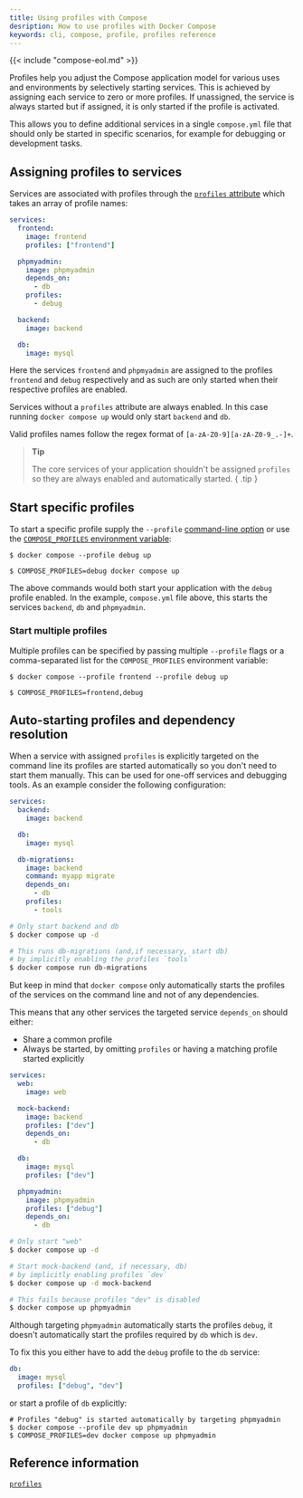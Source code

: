 ```yaml
---
title: Using profiles with Compose
desription: How to use profiles with Docker Compose
keywords: cli, compose, profile, profiles reference
---
```


{{< include "compose-eol.md" >}}

Profiles help you adjust the Compose application model for various uses and
environments by selectively starting services.
This is achieved by assigning each service to zero or more profiles. If
unassigned, the service is always started but if assigned, it is only started
if the profile is activated.

This allows you to define additional services in a single `compose.yml` file
that should only be started in specific scenarios, for example for debugging or
development tasks.

## Assigning profiles to services

Services are associated with profiles through the
[`profiles` attribute](compose-file/05-services.md#profiles) which takes an
array of profile names:

```yaml
services:
  frontend:
    image: frontend
    profiles: ["frontend"]

  phpmyadmin:
    image: phpmyadmin
    depends_on:
      - db
    profiles:
      - debug

  backend:
    image: backend

  db:
    image: mysql
```

Here the services `frontend` and `phpmyadmin` are assigned to the profiles
`frontend` and `debug` respectively and as such are only started when their
respective profiles are enabled.

Services without a `profiles` attribute are always enabled. In this
case running `docker compose up` would only start `backend` and `db`.

Valid profiles names follow the regex format of `[a-zA-Z0-9][a-zA-Z0-9_.-]+`.

> **Tip**
>
> The core services of your application shouldn't be assigned `profiles` so
> they are always enabled and automatically started.
{ .tip }

## Start specific profiles

To start a specific profile supply the `--profile` [command-line option](reference/index.md) or
use the [`COMPOSE_PROFILES` environment variable](environment-variables/envvars.md#compose_profiles):

```console
$ docker compose --profile debug up
```
```console
$ COMPOSE_PROFILES=debug docker compose up
```

The above commands would both start your application with the `debug` profile enabled.
In the example, `compose.yml` file above, this starts the services `backend`,
`db` and `phpmyadmin`.

### Start multiple profiles

Multiple profiles can be specified by passing multiple `--profile` flags or
a comma-separated list for the `COMPOSE_PROFILES` environment variable:

```console
$ docker compose --profile frontend --profile debug up
```

```console
$ COMPOSE_PROFILES=frontend,debug
```

## Auto-starting profiles and dependency resolution

When a service with assigned `profiles` is explicitly targeted on the command
line its profiles are started automatically so you don't need to start them
manually. This can be used for one-off services and debugging tools.
As an example consider the following configuration:

```yaml
services:
  backend:
    image: backend

  db:
    image: mysql

  db-migrations:
    image: backend
    command: myapp migrate
    depends_on:
      - db
    profiles:
      - tools
```

```sh
# Only start backend and db
$ docker compose up -d

# This runs db-migrations (and,if necessary, start db)
# by implicitly enabling the profiles `tools`
$ docker compose run db-migrations
```

But keep in mind that `docker compose` only automatically starts the
profiles of the services on the command line and not of any dependencies. 

This means that any other services the targeted service `depends_on` should either:
- Share a common profile 
- Always be started, by omitting `profiles` or having a matching profile started explicitly

```yaml
services:
  web:
    image: web

  mock-backend:
    image: backend
    profiles: ["dev"]
    depends_on:
      - db

  db:
    image: mysql
    profiles: ["dev"]

  phpmyadmin:
    image: phpmyadmin
    profiles: ["debug"]
    depends_on:
      - db
```

```sh
# Only start "web"
$ docker compose up -d

# Start mock-backend (and, if necessary, db)
# by implicitly enabling profiles `dev`
$ docker compose up -d mock-backend

# This fails because profiles "dev" is disabled
$ docker compose up phpmyadmin
```

Although targeting `phpmyadmin` automatically starts the profiles `debug`, it doesn't automatically start the profiles required by `db` which is `dev`. 

To fix this you either have to add the `debug` profile to the `db` service:

```yaml
db:
  image: mysql
  profiles: ["debug", "dev"]
```

or start a profile of `db` explicitly:

```console
# Profiles "debug" is started automatically by targeting phpmyadmin
$ docker compose --profile dev up phpmyadmin
$ COMPOSE_PROFILES=dev docker compose up phpmyadmin
```

## Reference information

[`profiles`](compose-file/05-services.md#profiles)
